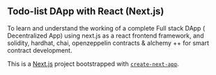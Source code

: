 ## Todo-list DApp with React (Next.js)

To learn and understand the working of a complete Full stack DApp ( Decentralized App) using next.js as a react frontend framework, and solidity, hardhat, chai, openzeppelin contracts & alchemy ++ for smart contract development.


This is a [Next.js](https://nextjs.org/) project bootstrapped with [`create-next-app`](https://github.com/vercel/next.js/tree/canary/packages/create-next-app).

